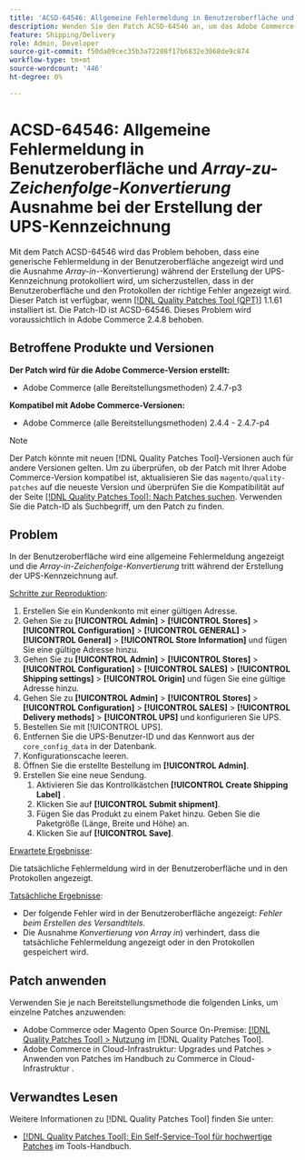 ```yaml
---
title: 'ACSD-64546: Allgemeine Fehlermeldung in Benutzeroberfläche und Ausnahme bei der Konvertierung von Arrays in Zeichenfolgen während der Erstellung der UPS-Kennzeichnung'
description: Wenden Sie den Patch ACSD-64546 an, um das Adobe Commerce-Problem zu beheben, bei dem eine generische Fehlermeldung in der Benutzeroberfläche angezeigt wird und bei der Erstellung der UPS-Kennzeichnung die Ausnahme für die Konvertierung des Arrays in die Zeichenfolge protokolliert wird. Der Patch stellt sicher, dass der richtige Fehler in der Benutzeroberfläche und in den Protokollen angezeigt wird.
feature: Shipping/Delivery
role: Admin, Developer
source-git-commit: f50da09cec35b3a72208f17b6832e3068de9c874
workflow-type: tm+mt
source-wordcount: '446'
ht-degree: 0%

---
```



# ACSD-64546: Allgemeine Fehlermeldung in Benutzeroberfläche und *Array-zu-Zeichenfolge-Konvertierung* Ausnahme bei der Erstellung der UPS-Kennzeichnung

Mit dem Patch ACSD-64546 wird das Problem behoben, dass eine generische Fehlermeldung in der Benutzeroberfläche angezeigt wird und die Ausnahme *Array-in-*-Konvertierung) während der Erstellung der UPS-Kennzeichnung protokolliert wird, um sicherzustellen, dass in der Benutzeroberfläche und den Protokollen der richtige Fehler angezeigt wird. Dieser Patch ist verfügbar, wenn [[!DNL Quality Patches Tool (QPT)]](/help/tools/quality-patches-tool/quality-patches-tool-to-self-serve-quality-patches.md) 1.1.61 installiert ist. Die Patch-ID ist ACSD-64546. Dieses Problem wird voraussichtlich in Adobe Commerce 2.4.8 behoben.

## Betroffene Produkte und Versionen

**Der Patch wird für die Adobe Commerce-Version erstellt:**
* Adobe Commerce (alle Bereitstellungsmethoden) 2.4.7-p3

**Kompatibel mit Adobe Commerce-Versionen:**
* Adobe Commerce (alle Bereitstellungsmethoden) 2.4.4 - 2.4.7-p4

>[!NOTE]
>
>Der Patch könnte mit neuen [!DNL Quality Patches Tool]-Versionen auch für andere Versionen gelten. Um zu überprüfen, ob der Patch mit Ihrer Adobe Commerce-Version kompatibel ist, aktualisieren Sie das `magento/quality-patches` auf die neueste Version und überprüfen Sie die Kompatibilität auf der Seite [[!DNL Quality Patches Tool]: Nach Patches suchen](https://experienceleague.adobe.com/tools/commerce-quality-patches/index.html). Verwenden Sie die Patch-ID als Suchbegriff, um den Patch zu finden.

## Problem

In der Benutzeroberfläche wird eine allgemeine Fehlermeldung angezeigt und die *Array-in-Zeichenfolge-Konvertierung* tritt während der Erstellung der UPS-Kennzeichnung auf.

<u>Schritte zur Reproduktion</u>:

1. Erstellen Sie ein Kundenkonto mit einer gültigen Adresse.
1. Gehen Sie zu **[!UICONTROL Admin]** > **[!UICONTROL Stores]** > **[!UICONTROL Configuration]** > **[!UICONTROL GENERAL]** > **[!UICONTROL General]** > **[!UICONTROL Store Information]** und fügen Sie eine gültige Adresse hinzu.
1. Gehen Sie zu **[!UICONTROL Admin]** > **[!UICONTROL Stores]** > **[!UICONTROL Configuration]** > **[!UICONTROL SALES]** > **[!UICONTROL Shipping settings]** > **[!UICONTROL Origin]** und fügen Sie eine gültige Adresse hinzu.
1. Gehen Sie zu **[!UICONTROL Admin]** > **[!UICONTROL Stores]** > **[!UICONTROL Configuration]** > **[!UICONTROL SALES]** > **[!UICONTROL Delivery methods]** > **[!UICONTROL UPS]** und konfigurieren Sie UPS.
1. Bestellen Sie mit [!UICONTROL UPS].
1. Entfernen Sie die UPS-Benutzer-ID und das Kennwort aus der `core_config_data` in der Datenbank.
1. Konfigurationscache leeren.
1. Öffnen Sie die erstellte Bestellung im **[!UICONTROL Admin]**.
1. Erstellen Sie eine neue Sendung.
   1. Aktivieren Sie das Kontrollkästchen **[!UICONTROL Create Shipping Label]** .
   1. Klicken Sie auf **[!UICONTROL Submit shipment]**.
   1. Fügen Sie das Produkt zu einem Paket hinzu. Geben Sie die Paketgröße (Länge, Breite und Höhe) an.
   1. Klicken Sie auf **[!UICONTROL Save]**.

<u>Erwartete Ergebnisse</u>:

Die tatsächliche Fehlermeldung wird in der Benutzeroberfläche und in den Protokollen angezeigt.

<u>Tatsächliche Ergebnisse</u>:

* Der folgende Fehler wird in der Benutzeroberfläche angezeigt:
  *Fehler beim Erstellen des Versandtitels.*
* Die Ausnahme *Konvertierung von Array in*) verhindert, dass die tatsächliche Fehlermeldung angezeigt oder in den Protokollen gespeichert wird.

## Patch anwenden

Verwenden Sie je nach Bereitstellungsmethode die folgenden Links, um einzelne Patches anzuwenden:
* Adobe Commerce oder Magento Open Source On-Premise: [[!DNL Quality Patches Tool] > Nutzung](/help/tools/quality-patches-tool/usage.md) im [!DNL Quality Patches Tool].
* Adobe Commerce in Cloud-Infrastruktur: Upgrades und Patches > Anwenden von Patches im Handbuch zu Commerce in Cloud-Infrastruktur .

## Verwandtes Lesen

Weitere Informationen zu [!DNL Quality Patches Tool] finden Sie unter:
* [[!DNL Quality Patches Tool]: Ein Self-Service-Tool für hochwertige Patches](/help/tools/quality-patches-tool/quality-patches-tool-to-self-serve-quality-patches.md) im Tools-Handbuch.
